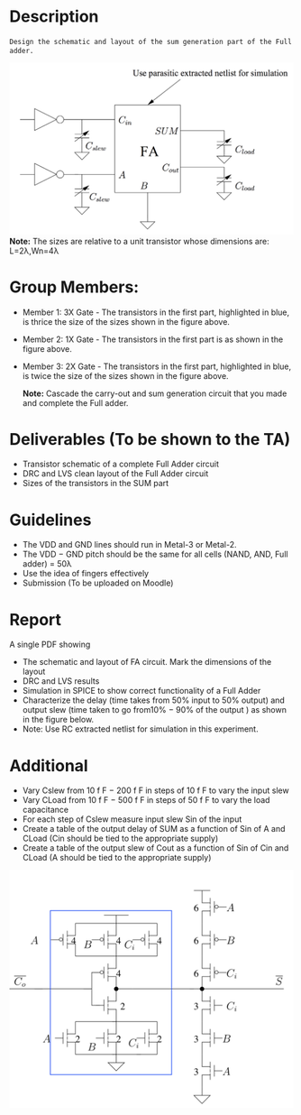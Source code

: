 # Description
	Design the schematic and layout of the sum generation part of the Full adder.
![Full Adder Circuit](https://raw.githubusercontent.com/SrivenkatAnr/EE5311-Digital-IC-Design/main/Assignment3/assets/Given/FA%20char_1.png?raw=true) <br/>
**Note:** The sizes are relative to a unit transistor whose dimensions are: L=2λ,Wn=4λ

# Group Members:
* Member 1: 3X Gate - The transistors in the first part, highlighted in blue, is thrice the size of the sizes shown in the figure above.
* Member 2: 1X Gate - The transistors in the first part is as shown in the figure above. 
* Member 3: 2X Gate - The transistors in the first part, highlighted in blue, is twice the size of the sizes shown in the figure above.

	**Note:** Cascade the carry-out and sum generation circuit that you made and complete the Full adder. 

# Deliverables (To be shown to the TA)
* Transistor schematic of a complete Full Adder circuit 
* DRC and LVS clean layout of the Full Adder circuit 
* Sizes of the transistors in the SUM part 

# Guidelines 
* The VDD and GND lines should run in Metal-3 or Metal-2.
* The VDD − GND pitch should be the same for all cells (NAND, AND, Full adder) = 50λ 
* Use the idea of fingers effectively
* Submission (To be uploaded on Moodle)

# Report
A single PDF showing 
* The schematic and layout of FA circuit. Mark the dimensions of the layout 
* DRC and LVS results 
* Simulation in SPICE to show correct functionality of a Full Adder
* Characterize the delay (time takes from 50% input to 50% output) and output slew (time taken to go from10% − 90% of the output ) as shown in the figure below. 
* Note: Use RC extracted netlist for simulation in this experiment. 

# Additional
* Vary Cslew from 10 f F − 200 f F in steps of 10 f F to vary the input slew 
* Vary CLoad from 10 f F − 500 f F in steps of 50 f F to vary the load capacitance 
* For each step of Cslew measure input slew Sin of the input 
* Create a table of the output delay of SUM as a function of Sin of A and CLoad (Cin should be tied to the appropriate supply) 
* Create a table of the output slew of Cout as a function of Sin of Cin and CLoad (A should be tied to the appropriate supply)

![Simulation Circuit](https://github.com/SrivenkatAnr/EE5311-Digital-IC-Design/blob/main/Assignment3/assets/Given/FA-Sum.png?raw=true)